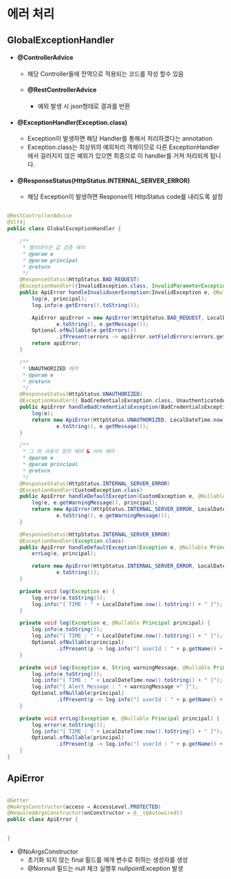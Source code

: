 # 에러 처리

## GlobalExceptionHandler

* #### @ControllerAdvice

  * 해당 Controller들에 전역으로 적용되는 코드를 작성 할수 있음

  * #### @RestControllerAdvice

    * 예외 발생 시 json형태로 결과를 반환

* #### @ExceptionHandler(Exception.class)

  * Exception이 발생하면 해당 Handler를 통해서 처리하겠다는 annotation
  *  Exception.class는 최상위의 예외처리 객체이므로 다른 ExceptionHandler에서 걸러지지 않은 예외가 있으면 최종으로 이 handler를 거쳐 처리되게 됩니다. 

* #### @ResponseStatus(HttpStatus.INTERNAL_SERVER_ERROR)

  * 해당 Exception이 발생하면 Response의 HttpStatus code를 내리도록 설정

```java

@RestControllerAdvice
@Slf4j
public class GlobalExceptionHandler {

    /**
     * 밸리데이션 값 검증 에러
     * @param e
     * @param principal
     * @return
     */
    @ResponseStatus(HttpStatus.BAD_REQUEST)
    @ExceptionHandler({InvalidException.class, InvalidParameterException.class})
    public ApiError handleInvaliduserException(InvalidException e, @Nullable Principal principal) {
        log(e, principal);
        log.info(e.getErrors().toString());

        ApiError apiError = new ApiError(HttpStatus.BAD_REQUEST, LocalDateTime.now().toString(),
                e.toString(), e.getMessage());
        Optional.ofNullable(e.getErrors())
                .ifPresent(errors -> apiError.setFieldErrors(errors.getFieldErrors()));
        return apiError;
    }

    /**
     * UNAUTHORIZED 에러
     * @param e
     * @return
     */
    @ResponseStatus(HttpStatus.UNAUTHORIZED)
    @ExceptionHandler({ BadCredentialsException.class, UnauthenticatedAccessException.class, AccessDeniedException.class })
    public ApiError handleBadCredentialsException(BadCredentialsException e) {
        log(e);
        return new ApiError(HttpStatus.UNAUTHORIZED, LocalDateTime.now().toString(),
                e.toString(), e.getMessage());
    }

    /**
     * 그 외 사용자 정의 에러 & 서버 에러
     * @param e
     * @param principal
     * @return
     */
    @ResponseStatus(HttpStatus.INTERNAL_SERVER_ERROR)
    @ExceptionHandler(CustomException.class)
    public ApiError handleDefaultException(CustomException e, @Nullable Principal principal) {
        log(e, e.getWarningMessage(), principal);
        return new ApiError(HttpStatus.INTERNAL_SERVER_ERROR, LocalDateTime.now().toString(),
                e.toString(), e.getWarningMessage());
    }

    @ResponseStatus(HttpStatus.INTERNAL_SERVER_ERROR)
    @ExceptionHandler(Exception.class)
    public ApiError handleDefaultException(Exception e, @Nullable Principal principal) {
        errLog(e, principal);

        return new ApiError(HttpStatus.INTERNAL_SERVER_ERROR, LocalDateTime.now().toString(),
                e.toString());
    }

    private void log(Exception e) {
        log.error(e.toString());
        log.info("[ TIME : " + LocalDateTime.now().toString() + " ]");
    }

    private void log(Exception e, @Nullable Principal principal) {
        log.info(e.toString());
        log.info("[ TIME : " + LocalDateTime.now().toString() + " ]");
        Optional.ofNullable(principal)
                .ifPresent(p -> log.info("[ userId : " + p.getName() + " ]"));
    }

    private void log(Exception e, String warningMessage, @Nullable Principal principal) {
        log.info(e.toString());
        log.info("[ TIME : " + LocalDateTime.now().toString() + " ]");
        log.info("[ Alert Message : " + warningMessage +" ]");
        Optional.ofNullable(principal)
                .ifPresent(p -> log.info("[ userId : " + p.getName() + " ]"));
    }

    private void errLog(Exception e, @Nullable Principal principal) {
        log.error(e.toString());
        log.info("[ TIME : " + LocalDateTime.now().toString() + " ]");
        Optional.ofNullable(principal)
                .ifPresent(p -> log.info("[ userId : " + p.getName() + " ]"));
    }
}

```



## ApiError

```java

@Getter
@NoArgsConstructor(access = AccessLevel.PROTECTED)
@RequiredArgsConstructor(onConstructor = @__(@Autowired))
public class ApiError {

  
}

```

* @NoArgsConstructor
  * 초기화 되지 않는 final 필드를 매개 변수로 취하는 생성자를 생성 
  * @Nonnull 필드는 null 체크 실행후  nullpointException 발생

